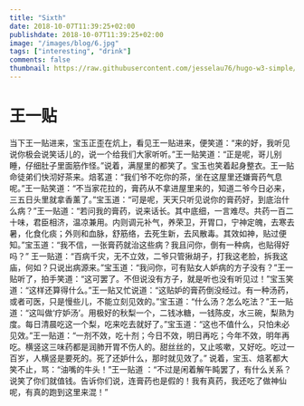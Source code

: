 ```yaml
---
title: "Sixth"
date: 2018-10-07T11:39:25+02:00
publishdate: 2018-10-07T11:39:25+02:00
image: "/images/blog/6.jpg"
tags: ["interesting", "drink"]
comments: false
thumbnail: https://raw.githubusercontent.com/jesselau76/hugo-w3-simple/master/exampleSite/images/thumb-christine-roy-343235-unsplash.jpg
---
```

# 王一贴
当下王一贴进来，宝玉正歪在炕上，看见王一贴进来，便笑道：“来的好，我听见说你极会说笑话儿的，说一个给我们大家听听。”王一贴笑道：“正是呢，哥儿别睡，仔细肚子里面筋作怪。”说着，满屋里的都笑了。宝玉也笑着起身整衣。王一贴命徒弟们快沏好茶来。焙茗道：“我们爷不吃你的茶，坐在这屋里还嫌膏药气息呢。”王一贴笑道：“不当家花拉的，膏药从不拿进屋里来的，知道二爷今日必来，三五日头里就拿香薰了。”宝玉道：“可是呢，天天只听见说你的膏药好，到底治什么病？”王一贴道：“若问我的膏药，说来话长。其中底细，一言难尽。共药一百二十味，君臣相济，温凉兼用。内则调元补气，养荣卫，开胃口，宁神定魄，去寒去暑，化食化痰；外则和血脉，舒筋络，去死生新，去风散毒。其效如神，贴过便知。”宝玉道：“我不信，一张膏药就治这些病？我且问你，倒有一种病，也贴得好吗？” 王一贴道：“百病千灾，无不立效，二爷只管揪胡子，打我这老脸，拆我这庙，何如？只说出病源来。”宝玉道：“我问你，可有贴女人妒病的方子没有？”王一贴听了，拍手笑道：“这可罢了。不但说没有方子，就是听也没有听见过！”宝玉笑道：“这样还算得什么。”王一贴又忙说道：“这贴妒的膏药倒没经过。有一种汤药，或者可医，只是慢些儿，不能立刻见效的。”宝玉道：“什么汤？怎么吃法？”王一贴道：“这叫做‘疗妒汤’。用极好的秋梨一个，二钱冰糖，一钱陈皮，水三碗，梨熟为度。每日清晨吃这一个梨，吃来吃去就好了。”宝玉道：“这也不值什么，只怕未必见效。”王一贴道：“一剂不效，吃十剂；今日不效，明日再吃；今年不效，明年再吃。横竖这三味药都是润肺开胃不伤人的。甜丝丝的，又止咳嗽，又好吃。吃过一百岁，人横竖是要死的。死了还妒什么，那时就见效了。”
说着，宝玉、焙茗都大笑不止，骂：“油嘴的牛头！”王一贴道 ：“不过是闲着解午盹罢了，有什么关系？说笑了你们就值钱。告诉你们说，连膏药也是假的！我有真药，我还吃了做神仙呢，有真的跑到这里来混！”
